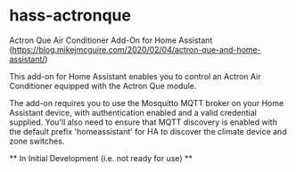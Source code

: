 # hass-actronque
Actron Que Air Conditioner Add-On for Home Assistant (https://blog.mikejmcguire.com/2020/02/04/actron-que-and-home-assistant/)

This add-on for Home Assistant enables you to control an Actron Air Conditioner equipped with the Actron Que module. 

The add-on requires you to use the Mosquitto MQTT broker on your Home Assistant device, with authentication enabled and a valid credential supplied. You'll also need to ensure that MQTT discovery is enabled with the default prefix 'homeassistant' for HA to discover the climate device and zone switches.

** In Initial Development (i.e. not ready for use) **